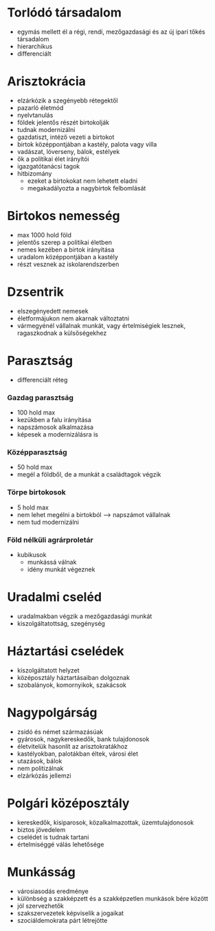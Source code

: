 # Torlódó társadalom

- egymás mellett él a régi, rendi, mezőgazdasági és az új ipari tőkés társadalom
- hierarchikus
- differenciált

# Arisztokrácia

- elzárkózik a szegényebb rétegektől
- pazarló életmód
- nyelvtanulás
- földek jelentős részét birtokolják
- tudnak modernizálni
- gazdatiszt, intéző vezeti a birtokot
- birtok középpontjában a kastély, palota vagy villa
- vadászat, lóverseny, bálok, estélyek
- ők a politikai élet irányítói
- igazgatótanácsi tagok
- hitbizomány
	- ezeket a birtokokat nem lehetett eladni
	- megakadályozta a nagybirtok felbomlását

# Birtokos nemesség

- max 1000 hold föld
- jelentős szerep a politikai életben
- nemes kezében a birtok irányítása
- uradalom középpontjában a kastély
- részt vesznek az iskolarendszerben

# Dzsentrik

- elszegényedett nemesek
- életformájukon nem akarnak változtatni
- vármegyénél vállalnak munkát, vagy értelmiségiek lesznek, ragaszkodnak a külsőségekhez

# Parasztság

- differenciált réteg

### Gazdag parasztság

- 100 hold max
- kezükben a falu irányítása
- napszámosok alkalmazása
- képesek a modernizálásra is

### Középparasztság

- 50 hold max
- megél a földből, de a munkát a családtagok végzik

### Törpe birtokosok

- 5 hold max
- nem lehet megélni a birtokból —> napszámot vállalnak
- nem tud modernizálni

### Föld nélküli agrárproletár

- kubikusok
	- munkássá válnak
	- idény munkát végeznek

# Uradalmi cseléd

- uradalmakban végzik a mezőgazdasági munkát
- kiszolgáltatottság, szegénység

# Háztartási cselédek

- kiszolgáltatott helyzet
- középosztály háztartásaiban dolgoznak
- szobalányok, komornyikok, szakácsok

# Nagypolgárság

- zsidó és német származásúak
- gyárosok, nagykereskedők, bank tulajdonosok
- életvitelük hasonlít az arisztokratákhoz
- kastélyokban, palotákban éltek, városi élet
- utazások, bálok
- nem politizálnak
- elzárkózás jellemzi

# Polgári középosztály

- kereskedők, kisiparosok, közalkalmazottak, üzemtulajdonosok
- biztos jövedelem
- cselédet is tudnak tartani
- értelmiséggé válás lehetősége

# Munkásság

- városiasodás eredménye
- különbség a szakképzett és a szakképzetlen munkások bére között
- jól szervezhetők
- szakszervezetek képviselik a jogaikat
- szociáldemokrata párt létrejötte
